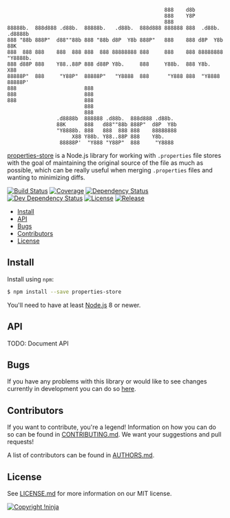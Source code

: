                                                        888    d8b
                                                       888    Y8P
                                                       888
    88888b.  888d888 .d88b.  88888b.   .d88b.  888d888 888888 888  .d88b.  .d8888b
    888 "88b 888P"  d88""88b 888 "88b d8P  Y8b 888P"   888    888 d8P  Y8b 88K
    888  888 888    888  888 888  888 88888888 888     888    888 88888888 "Y8888b.
    888 d88P 888    Y88..88P 888 d88P Y8b.     888     Y88b.  888 Y8b.          X88
    88888P"  888     "Y88P"  88888P"   "Y8888  888      "Y888 888  "Y8888   88888P'
    888                      888
    888                      888
    888                      888
                             888
                             888
                    .d8888b  888888 .d88b.  888d888 .d88b.
                    88K      888   d88""88b 888P"  d8P  Y8b
                    "Y8888b. 888   888  888 888    88888888
                         X88 Y88b. Y88..88P 888    Y8b.
                     88888P'  "Y888 "Y88P"  888     "Y8888

[properties-store](https://github.com/NotNinja/properties-store) is a Node.js library for working with `.properties`
file stores with the goal of maintaining the original source of the file as much as possible, which can be really useful
when merging `.properties` files and wanting to minimizing diffs.

[![Build Status](https://img.shields.io/travis/NotNinja/properties-store/develop.svg?style=flat-square)](https://travis-ci.org/NotNinja/properties-store)
[![Coverage](https://img.shields.io/codecov/c/github/NotNinja/properties-store/develop.svg?style=flat-square)](https://codecov.io/gh/NotNinja/properties-store)
[![Dependency Status](https://img.shields.io/david/NotNinja/properties-store.svg?style=flat-square)](https://david-dm.org/NotNinja/properties-store)
[![Dev Dependency Status](https://img.shields.io/david/dev/NotNinja/properties-store.svg?style=flat-square)](https://david-dm.org/NotNinja/properties-store?type=dev)
[![License](https://img.shields.io/npm/l/properties-store.svg?style=flat-square)](https://github.com/NotNinja/properties-store/blob/master/LICENSE.md)
[![Release](https://img.shields.io/npm/v/properties-store.svg?style=flat-square)](https://www.npmjs.com/package/properties-store)

* [Install](#install)
* [API](#api)
* [Bugs](#bugs)
* [Contributors](#contributors)
* [License](#license)

## Install

Install using `npm`:

``` bash
$ npm install --save properties-store
```

You'll need to have at least [Node.js](https://nodejs.org) 8 or newer.

## API

TODO: Document API

## Bugs

If you have any problems with this library or would like to see changes currently in development you can do so
[here](https://github.com/NotNinja/properties-store/issues).

## Contributors

If you want to contribute, you're a legend! Information on how you can do so can be found in
[CONTRIBUTING.md](https://github.com/NotNinja/properties-store/blob/master/CONTRIBUTING.md). We want your suggestions
and pull requests!

A list of contributors can be found in
[AUTHORS.md](https://github.com/NotNinja/properties-store/blob/master/AUTHORS.md).

## License

See [LICENSE.md](https://github.com/NotNinja/properties-store/raw/master/LICENSE.md) for more information on our MIT
license.

[![Copyright !ninja](https://cdn.rawgit.com/NotNinja/branding/master/assets/copyright/base/not-ninja-copyright-372x50.png)](https://not.ninja)
